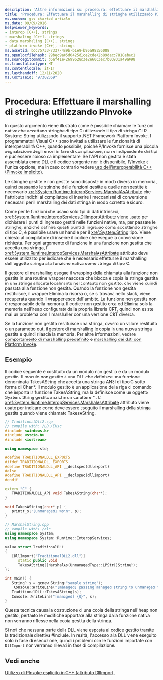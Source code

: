 ```yaml
---
description: 'Altre informazioni su: procedura: effettuare il marshalling di stringhe tramite PInvoke'
title: 'Procedura: Effettuare il marshalling di stringhe utilizzando PInvoke'
ms.custom: get-started-article
ms.date: 09/09/2016
helpviewer_keywords:
- interop [C++], strings
- marshaling [C++], strings
- data marshaling [C++], strings
- platform invoke [C++], strings
ms.assetid: bcc75733-7337-4d9b-b1e9-b95a98256088
ms.openlocfilehash: 29bec9a05d0425d1ce2cde42b89dacc7818ebac1
ms.sourcegitcommit: d6af41e42699628c3e2e6063ec7b03931a49a098
ms.translationtype: MT
ms.contentlocale: it-IT
ms.lasthandoff: 12/11/2020
ms.locfileid: "97302569"
---
```

# <a name="how-to-marshal-strings-using-pinvoke"></a>Procedura: Effettuare il marshalling di stringhe utilizzando PInvoke

In questo argomento viene illustrato come è possibile chiamare le funzioni native che accettano stringhe di tipo C utilizzando il tipo di stringa CLR System:: String utilizzando il supporto .NET Framework Platform Invoke. I programmatori Visual C++ sono invitati a utilizzare le funzionalità di interoperabilità C++, quando possibile, poiché P/Invoke fornisce una piccola segnalazione degli errori in fase di compilazione, non è indipendente dai tipi e può essere noioso da implementare. Se l'API non gestita è stata assemblata come DLL e il codice sorgente non è disponibile, P/Invoke è l'unica opzione, ma in caso contrario vedere [uso dell'interoperabilità C++ (PInvoke implicito)](../dotnet/using-cpp-interop-implicit-pinvoke.md).

Le stringhe gestite e non gestite sono disposte in modo diverso in memoria, quindi passando le stringhe dalle funzioni gestite a quelle non gestite è necessario <xref:System.Runtime.InteropServices.MarshalAsAttribute> che l'attributo indichi al compilatore di inserire i meccanismi di conversione necessari per il marshalling dei dati stringa in modo corretto e sicuro.

Come per le funzioni che usano solo tipi di dati intrinseci, <xref:System.Runtime.InteropServices.DllImportAttribute> viene usato per dichiarare i punti di ingresso gestiti nelle funzioni native, ma, per passare le stringhe, anziché definire questi punti di ingresso come accettando stringhe di tipo C, è possibile usare un handle per il <xref:System.String> tipo. Viene chiesto al compilatore di inserire il codice che esegue la conversione richiesta. Per ogni argomento di funzione in una funzione non gestita che accetta una stringa, l' <xref:System.Runtime.InteropServices.MarshalAsAttribute> attributo deve essere utilizzato per indicare che è necessario effettuare il marshalling dell'oggetto stringa alla funzione nativa come stringa di tipo C.

Il gestore di marshalling esegue il wrapping della chiamata alla funzione non gestita in una routine wrapper nascosta che blocca e copia la stringa gestita in una stringa allocata localmente nel contesto non gestito, che viene quindi passata alla funzione non gestita. Quando la funzione non gestita restituisce, il wrapper Elimina la risorsa o, se si trovava nello stack, viene recuperata quando il wrapper esce dall'ambito. La funzione non gestita non è responsabile della memoria. Il codice non gestito crea ed Elimina solo la memoria nell'heap configurato dalla propria libreria CRT, quindi non esiste mai un problema con il marshaller con una versione CRT diversa.

Se la funzione non gestita restituisce una stringa, ovvero un valore restituito o un parametro out, il gestore di marshalling lo copia in una nuova stringa gestita e quindi rilascia la memoria. Per altre informazioni, vedere [comportamento di marshalling predefinito](/dotnet/framework/interop/default-marshaling-behavior) e [marshalling dei dati con Platform Invoke](/dotnet/framework/interop/marshaling-data-with-platform-invoke).

## <a name="example"></a>Esempio

Il codice seguente è costituito da un modulo non gestito e da un modulo gestito. Il modulo non gestito è una DLL che definisce una funzione denominata TakesAString che accetta una stringa ANSI di tipo C sotto forma di Char *. Il modulo gestito è un'applicazione della riga di comando che importa la funzione TakesAString, ma la definisce come un oggetto System. String gestito anziché un carattere \* . L' <xref:System.Runtime.InteropServices.MarshalAsAttribute> attributo viene usato per indicare come deve essere eseguito il marshalling della stringa gestita quando viene chiamato TakesAString.

```cpp
// TraditionalDll2.cpp
// compile with: /LD /EHsc
#include <windows.h>
#include <stdio.h>
#include <iostream>

using namespace std;

#define TRADITIONALDLL_EXPORTS
#ifdef TRADITIONALDLL_EXPORTS
#define TRADITIONALDLL_API __declspec(dllexport)
#else
#define TRADITIONALDLL_API __declspec(dllimport)
#endif

extern "C" {
   TRADITIONALDLL_API void TakesAString(char*);
}

void TakesAString(char* p) {
   printf_s("[unmanaged] %s\n", p);
}
```

```cpp
// MarshalString.cpp
// compile with: /clr
using namespace System;
using namespace System::Runtime::InteropServices;

value struct TraditionalDLL
{
   [DllImport("TraditionalDLL2.dll")]
      static public void
      TakesAString([MarshalAs(UnmanagedType::LPStr)]String^);
};

int main() {
   String^ s = gcnew String("sample string");
    Console::WriteLine("[managed] passing managed string to unmanaged function...");
   TraditionalDLL::TakesAString(s);
   Console::WriteLine("[managed] {0}", s);
}
```

Questa tecnica causa la costruzione di una copia della stringa nell'heap non gestito, pertanto le modifiche apportate alla stringa dalla funzione nativa non verranno riflesse nella copia gestita della stringa.

Si noti che nessuna parte della DLL viene esposta al codice gestito tramite la tradizionale direttiva #include. In realtà, l'accesso alla DLL viene eseguito solo in fase di esecuzione, quindi i problemi con le funzioni importate con `DllImport` non verranno rilevati in fase di compilazione.

## <a name="see-also"></a>Vedi anche

[Utilizzo di PInvoke esplicito in C++ (attributo DllImport)](../dotnet/using-explicit-pinvoke-in-cpp-dllimport-attribute.md)
